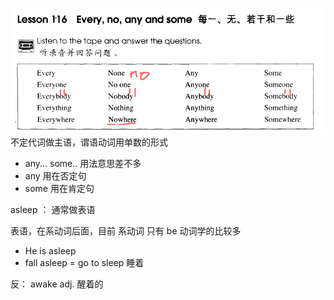 ![](./../img/不定代词.png)
不定代词做主语，谓语动词用单数的形式

- any... some.. 用法意思差不多
- any 用在否定句
- some 用在肯定句

asleep ： 通常做表语

表语，在系动词后面，目前 系动词 只有 be 动词学的比较多

- He is asleep
- fall asleep = go to sleep 睡着

反： awake adj. 醒着的
